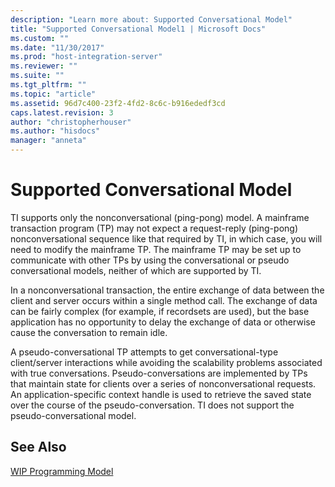 ```yaml
---
description: "Learn more about: Supported Conversational Model"
title: "Supported Conversational Model1 | Microsoft Docs"
ms.custom: ""
ms.date: "11/30/2017"
ms.prod: "host-integration-server"
ms.reviewer: ""
ms.suite: ""
ms.tgt_pltfrm: ""
ms.topic: "article"
ms.assetid: 96d7c400-23f2-4fd2-8c6c-b916ededf3cd
caps.latest.revision: 3
author: "christopherhouser"
ms.author: "hisdocs"
manager: "anneta"
---
```

# Supported Conversational Model
TI supports only the nonconversational (ping-pong) model. A mainframe transaction program (TP) may not expect a request-reply (ping-pong) nonconversational sequence like that required by TI, in which case, you will need to modify the mainframe TP. The mainframe TP may be set up to communicate with other TPs by using the conversational or pseudo conversational models, neither of which are supported by TI.  
  
 In a nonconversational transaction, the entire exchange of data between the client and server occurs within a single method call. The exchange of data can be fairly complex (for example, if recordsets are used), but the base application has no opportunity to delay the exchange of data or otherwise cause the conversation to remain idle.  
  
 A pseudo-conversational TP attempts to get conversational-type client/server interactions while avoiding the scalability problems associated with true conversations. Pseudo-conversations are implemented by TPs that maintain state for clients over a series of nonconversational requests. An application-specific context handle is used to retrieve the saved state over the course of the pseudo-conversation. TI does not support the pseudo-conversational model.  
  
## See Also  
 [WIP Programming Model](../core/wip-programming-model2.md)

